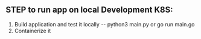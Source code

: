 ## STEP to run app on local Development K8S:

1. Build application and test it locally 
    -- python3 main.py or go run main.go
2. Containerize it